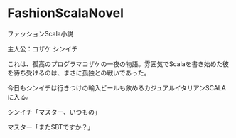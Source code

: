 FashionScalaNovel
=================
ファッションScala小説

主人公：コザケ シンイチ

これは、孤高のプログラマコザケの一夜の物語。雰囲気でScalaを書き始めた彼を待ち受けるのは、まさに孤独との戦いであった。

今日もシンイチは行きつけの輸入ビールも飲めるカジュアルイタリアンSCALAに入る。

シンイチ「マスター、いつもの」

マスター「またSBTですか？」